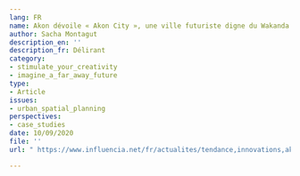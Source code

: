 ```yaml
---
lang: FR
name: Akon dévoile « Akon City », une ville futuriste digne du Wakanda
author: Sacha Montagut
description_en: ''
description_fr: Délirant
category:
- stimulate_your_creativity
- imagine_a_far_away_future
type:
- Article
issues:
- urban_spatial_planning
perspectives:
- case_studies
date: 10/09/2020
file: ''
url: " https://www.influencia.net/fr/actualites/tendance,innovations,akon-devoile-akon-city-ville-futuriste-digne-wakanda,10508.html"

---
```

